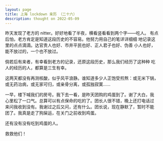 ```yaml
---
layout: page
title: 上海 lockdown 亲历 （二十六）
description: thought on 2022-05-09
---
```



昨天发现了老方的 nitter。好好地看了半夜，横看竖看看到两个字——吃人。
有点后怕，老方肯定是知道这段历史的不容易。他努力用自己的笔详详细细
地记录这里的点点滴滴。达官贵人也好、市井平民也好、正人君子也好、伪善
小人也好，能不放过的，一个也不放过。

倘若后有来者，有幸看到老方的记录，还原这段历史，那么我们经历了这种种
吃人的经历的人，都算是三生有幸。

这两天都没有再测核酸，似乎风平浪静。谁知道多少人正饱受煎熬：或无米下锅，
或无药治病，或无家可归，或亲骨分离，或孤独寂寞......

一早，楼下喊我们的房号。我下去一看，是昨天团购的鸡蛋到了。谢了大白，我
心里松了一口气。总算可以有点保命的吃的了。团长人很不错，晚上还打电话过
来问我收到没有。我谢过之后又问，还有什么。团长说，现在静默了，暂时不能
团了。我真是走了狗屎运，在关门之前收到鸡蛋。

还有没有没有吃到鸡蛋的人。

救救他们！